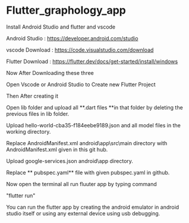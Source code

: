 
# Flutter_graphology_app

Install Android Studio and flutter and vscode

Android Studio : https://developer.android.com/studio

vscode Download : https://code.visualstudio.com/download

Flutter Download : https://flutter.dev/docs/get-started/install/windows

Now After Downloading these three

Open Vscode or Android Studio to Create new Flutter Project

Then After creating it

Open lib folder and upload all **.dart files **in that folder by deleting the previous files in lib folder.

Upload hello-world-cba35-f184eebe9189.json and all model files in the working directory.

Replace AndroidManifest.xml android\app\src\main directory with AndroidManifest.xml given in this git hub.

Upload google-services.json android\app directory.

Replace ** pubspec.yaml** file with given pubspec.yaml in github.

Now open the terminal all run fluuter app by typing command

"flutter run"

You can run the flutter app by creating the android emulator in android studio itself or using any external device using usb debugging.
